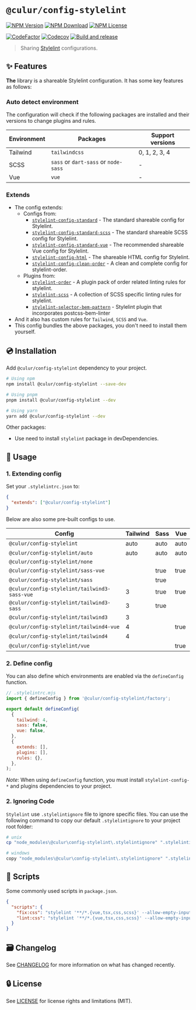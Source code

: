 # `@culur/config-stylelint`

[![NPM Version](https://img.shields.io/npm/v/@culur/config-stylelint?logo=npm)](https://www.npmjs.com/package/@culur/config-stylelint)
[![NPM Download](https://img.shields.io/npm/dm/@culur/config-stylelint?logo=npm)](https://www.npmjs.com/package/@culur/config-stylelint)
[![NPM License](https://img.shields.io/npm/l/@culur/config-stylelint)](../../LICENSE)

[![CodeFactor](https://www.codefactor.io/repository/github/culur/culur/badge)](https://www.codefactor.io/repository/github/culur/culur)
[![Codecov](https://img.shields.io/codecov/c/github/culur/culur)](https://app.codecov.io/gh/culur/culur)
[![Build and release](https://github.com/culur/culur/actions/workflows/build-and-release.yml/badge.svg)](https://github.com/culur/culur/actions/workflows/build-and-release.yml)

> Sharing [Stylelint](https://stylelint.io) configurations.

## ✨ Features

**The** library is a shareable Stylelint configuration. It has some key features as follows:

### Auto detect environment

The configuration will check if the following packages are installed and their versions to change plugins and rules.

| Environment | Packages                             | Support versions |
| ----------- | ------------------------------------ | ---------------- |
| Tailwind    | `tailwindcss`                        | 0, 1, 2, 3, 4    |
| SCSS        | `sass` or `dart-sass` or `node-sass` | -                |
| Vue         | `vue`                                | -                |

### Extends

- The config extends:
  - Configs from:
    - [`stylelint-config-standard`](https://github.com/stylelint/stylelint-config-standard) - The standard shareable config for Stylelint.
    - [`stylelint-config-standard-scss`](https://github.com/stylelint-scss/stylelint-config-standard-scss) - The standard shareable SCSS config for Stylelint.
    - [`stylelint-config-standard-vue`](https://github.com/ota-meshi/stylelint-config-standard-vue) - The recommended shareable Vue config for Stylelint.
    - [`stylelint-config-html`](https://github.com/ota-meshi/stylelint-config-html) - The shareable HTML config for Stylelint.
    - [`stylelint-config-clean-order`](https://github.com/kutsan/stylelint-config-clean-order) - A clean and complete config for stylelint-order.
  - Plugins from:
    - [`stylelint-order`](https://github.com/hudochenkov/stylelint-order) - A plugin pack of order related linting rules for stylelint.
    - [`stylelint-scss`](https://github.com/kristerkari/stylelint-scss) - A collection of SCSS specific linting rules for stylelint.
    - [`stylelint-selector-bem-pattern`](https://github.com/simonsmith/stylelint-selector-bem-pattern) - Stylelint plugin that incorporates postcss-bem-linter
- And it also has custom rules for `Tailwind`, `SCSS` and `Vue`.
- This config bundles the above packages, you don't need to install them yourself.

## 💿 Installation

Add `@culur/config-stylelint` dependency to your project.

```bash
# Using npm
npm install @culur/config-stylelint --save-dev

# Using pnpm
pnpm install @culur/config-stylelint --dev

# Using yarn
yarn add @culur/config-stylelint --dev
```

Other packages:

- Use need to install `stylelint` package in devDependencies.

## 📖 Usage

### 1. Extending config

Set your `.stylelintrc.json` to:

```json
{
  "extends": ["@culur/config-stylelint"]
}
```

Below are also some pre-built configs to use.

| Config                                       | Tailwind | Sass | Vue  |
| -------------------------------------------- | -------- | ---- | ---- |
| `@culur/config-stylelint`                    | auto     | auto | auto |
| `@culur/config-stylelint/auto`               | auto     | auto | auto |
| `@culur/config-stylelint/none`               |          |      |      |
| `@culur/config-stylelint/sass-vue`           |          | true | true |
| `@culur/config-stylelint/sass`               |          | true |      |
| `@culur/config-stylelint/tailwind3-sass-vue` | 3        | true | true |
| `@culur/config-stylelint/tailwind3-sass`     | 3        | true |      |
| `@culur/config-stylelint/tailwind3`          | 3        |      |      |
| `@culur/config-stylelint/tailwind4-vue`      | 4        |      | true |
| `@culur/config-stylelint/tailwind4`          | 4        |      |      |
| `@culur/config-stylelint/vue`                |          |      | true |

### 2. Define config

You can also define which environments are enabled via the `defineConfig` function.

```js
// .stylelintrc.mjs
import { defineConfig } from '@culur/config-stylelint/factory';

export default defineConfig(
  {
    tailwind: 4,
    sass: false,
    vue: false,
  },
  {
    extends: [],
    plugins: [],
    rules: {},
  },
);
```

_Note_: When using `defineConfig` function, you must install `stylelint-config-*` and plugins dependencies to your project.

### 2. Ignoring Code

`Stylelint` use `.stylelintignore` file to ignore specific files. You can use the following command to copy our default `.stylelintignore` to your project root folder:

```bash
# unix
cp "node_modules\@culur\config-stylelint\.stylelintignore" ".stylelintignore"

# windows
copy "node_modules\@culur\config-stylelint\.stylelintignore" ".stylelintignore"
```

## 📜 Scripts

Some commonly used scripts in `package.json`.

```json
{
  "scripts": {
    "fix:css": "stylelint '**/*.{vue,tsx,css,scss}' --allow-empty-input --fix",
    "lint:css": "stylelint '**/*.{vue,tsx,css,scss}' --allow-empty-input"
  }
}
```

## 🗃️ Changelog

See [CHANGELOG](CHANGELOG.md) for more information on what has changed recently.

## 🔒 License

See [LICENSE](../../LICENSE) for license rights and limitations (MIT).
